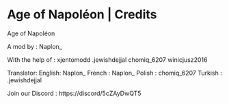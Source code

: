 # Age of Napoléon | Credits
Age of Napoléon

A mod by :
Naplon_

With the help of :
xjentomodd
.jewishdejjal
chomiq_6207
winicjusz2016


Translator:
English: Naplon_
French : Naplon_
Polish : chomiq_6207
Turkish : .jewishdejjal

Join our Discord : https://discord/5cZAyDwQT5
